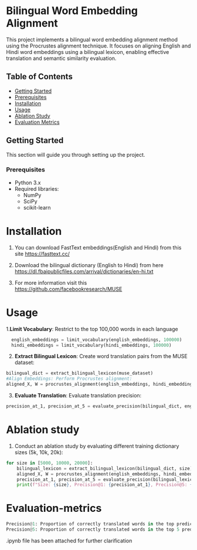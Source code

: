 # Bilingual Word Embedding Alignment

This project implements a bilingual word embedding alignment method using the Procrustes alignment technique. It focuses on aligning English and Hindi word embeddings using a bilingual lexicon, enabling effective translation and semantic similarity evaluation.

## Table of Contents
- [Getting Started](#getting-started)
- [Prerequisites](#prerequisites)
- [Installation](#installation)
- [Usage](#usage)
- [Ablation Study](#ablation-study)
- [Evaluation Metrics](#evaluation-metrics)

## Getting Started

This section will guide you through setting up the project.

### Prerequisites

- Python 3.x
- Required libraries:
  - NumPy
  - SciPy
  - scikit-learn
 
# Installation
1. You can download FastText embeddings(English and Hindi) from this site https://fasttext.cc/
2. Download the bilingual dictionary (English to Hindi) from here https://dl.fbaipublicfiles.com/arrival/dictionaries/en-hi.txt

3. For more information visit this https://github.com/facebookresearch/MUSE

# Usage
1.**Limit Vocabulary**: Restrict to the top 100,000 words in each language
```python
  english_embeddings = limit_vocabulary(english_embeddings, 100000)
  hindi_embeddings = limit_vocabulary(hindi_embeddings, 100000)
```

2. **Extract Bilingual Lexicon**: Create word translation pairs from the MUSE dataset:
```python
bilingual_dict = extract_bilingual_lexicon(muse_dataset)
#Align Embeddings: Perform Procrustes alignment:
aligned_X, W = procrustes_alignment(english_embeddings, hindi_embeddings, bilingual_dict)
```

3. **Evaluate Translation**: Evaluate translation precision:
```python
precision_at_1, precision_at_5 = evaluate_precision(bilingual_dict, english_embeddings, hindi_embeddings, W)
```

# Ablation study
1. Conduct an ablation study by evaluating different training dictionary sizes (5k, 10k, 20k):
```python
for size in [5000, 10000, 20000]:
    bilingual_lexicon = extract_bilingual_lexicon(bilingual_dict, size)
    aligned_X, W = procrustes_alignment(english_embeddings, hindi_embeddings, bilingual_lexicon)
    precision_at_1, precision_at_5 = evaluate_precision(bilingual_lexicon, english_embeddings, hindi_embeddings, W)
    print(f"Size: {size}, Precision@1: {precision_at_1}, Precision@5: {precision_at_5}")
```


# Evaluation-metrics
```python
Precision@1: Proportion of correctly translated words in the top prediction.
Precision@5: Proportion of correctly translated words in the top 5 predictions.
```

.ipynb file has been attached for further clarification





